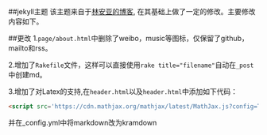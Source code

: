 ##jekyll主题
该主题来自于[林安亚的博客](http://painterlin.com/), 在其基础上做了一定的修改。主要修改内容如下。<br>

##更改
1.```page/about.html```中删除了weibo，music等图标，仅保留了github，mailto和rss。<br>

2.增加了```Rakefile```文件，这样可以直接使用```rake title="filename"```自动在```_post```中创建md。<br>

3.增加了对Latex的支持,在```header.html```以及```header.html```中添加如下代码：<br>

```html
<script src='https://cdn.mathjax.org/mathjax/latest/MathJax.js?config=TeX-AMS-MML_HTMLorMML'></script>
```

并在_config.yml中将markdown改为kramdown<br>

